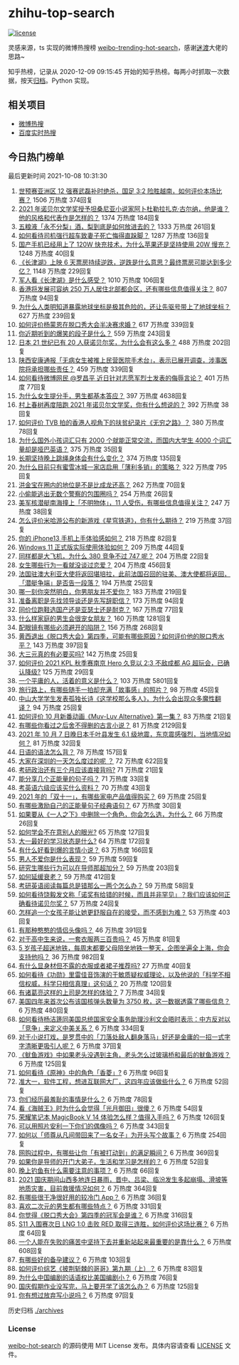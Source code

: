 # zhihu-top-search

[![license](https://img.shields.io/github/license/Arrackisarookie/zhihu-top-search)](https://github.com/Arrackisarookie/zhihu-top-search/blob/master/LICENSE)

灵感来源，ts 实现的微博热搜榜 [weibo-trending-hot-search](https://github.com/justjavac/weibo-trending-hot-search)，感谢[迷渡](https://github.com/justjavac)大佬的思路~

知乎热榜，记录从 2020-12-09 09:15:45 开始的知乎热榜。每两小时抓取一次数据，按天[归档](./archives)。Python 实现。

## 相关项目
+ [微博热搜](https://github.com/Arrackisarookie/weibo-hot-search)
+ [百度实时热搜](https://github.com/Arrackisarookie/baidu-hot-search)

## 今日热门榜单

<!-- Rank Begin -->

最后更新时间 2021-10-08 10:31:30

1. [世预赛亚洲区 12 强赛武磊补时绝杀，国足 3:2 险胜越南，如何评价本场比赛？](https://www.zhihu.com/question/491016145) 1506 万热度 374回复
1. [2021 年诺贝尔文学奖授予坦桑尼亚小说家阿卜杜勒拉扎克·古尔纳，他是谁？他的风格和代表作是怎样的？](https://www.zhihu.com/question/491047860) 1374 万热度 184回复
1. [五粮液「永不分梨」酒，梨到底是如何放进去的？](https://www.zhihu.com/question/485979041) 1333 万热度 261回复
1. [如何看待司机强行超车致妻子死亡悔得直跺脚？](https://www.zhihu.com/question/491054094) 1287 万热度 136回复
1. [国产手机已经用上了 120W 快充技术，为什么苹果还是坚持使用 20W 慢充？](https://www.zhihu.com/question/486796016) 1248 万热度 40回复
1. [《长津湖》上映 6 天票房持续逆跌，逆跌是什么意思？最终票房可能达到多少亿？](https://www.zhihu.com/question/490818715) 1148 万热度 229回复
1. [军人看《长津湖》是什么感受？](https://www.zhihu.com/question/489919279) 1010 万热度 106回复
1. [香港将发展可容纳 250 万人居住北部都会区，还有哪些信息值得关注？](https://www.zhihu.com/question/490865267) 807 万热度 94回复
1. [为什么人类明知道暴露地球坐标是极其危险的，还让先驱号带上了地球坐标？](https://www.zhihu.com/question/486346249) 627 万热度 239回复
1. [如何评价杨蒙恩在脱口秀大会半决赛求婚？](https://www.zhihu.com/question/490937022) 617 万热度 339回复
1. [你近期听到的爆笑的段子是什么？](https://www.zhihu.com/question/476560453) 559 万热度 243回复
1. [日本 21 世纪已有 20 人获诺贝尔奖，为什么会有这么多？](https://www.zhihu.com/question/490750303) 488 万热度 202回复
1. [陕西安康通报「无病女生被推上民营医院手术台」，表示已展开调查，涉事医院将承担哪些责任？](https://www.zhihu.com/question/490984433) 459 万热度 339回复
1. [如何看待微博网民 @罗昌平 近日针对志愿军烈士发表的侮辱言论？](https://www.zhihu.com/question/491084605) 401 万热度 77回复
1. [为什么女生提分手，男生都基本答应？](https://www.zhihu.com/question/335505500) 397 万热度 4638回复
1. [村上春树再度陪跑 2021 年诺贝尔文学奖，你有什么想说的？](https://www.zhihu.com/question/491060908) 392 万热度 38回复
1. [如何评价 TVB 拍的香港人视角下的扶贫纪录片《无穷之路》？](https://www.zhihu.com/question/487385061) 380 万热度 78回复
1. [为什么国外小孩词汇只有 2000 个就能正常交流，而国内大学生 4000 个词汇量却是哑巴英语？](https://www.zhihu.com/question/377998055) 375 万热度 35回复
1. [长期坚持晚上跳绳身体会有什么变化？](https://www.zhihu.com/question/434554470) 374 万热度 135回复
1. [为什么目前只有蜜雪冰城一家店启用「薄利多销」的策略？](https://www.zhihu.com/question/469087818) 322 万热度 795回复
1. [洪金宝在圈内的地位是不是比成龙还高？](https://www.zhihu.com/question/65917951) 262 万热度 70回复
1. [小偷能逃出无数个警察的包围圈吗？](https://www.zhihu.com/question/490047418) 254 万热度 26回复
1. [美军核潜艇南海撞上「不明物体」，11 人受伤，有哪些信息值得关注？](https://www.zhihu.com/question/491123622) 247 万热度 38回复
1. [怎么评价米哈游公布的新游戏《星穹铁道》，你有什么期待？](https://www.zhihu.com/question/490783057) 219 万热度 37回复
1. [你的 iPhone13 手机上手体验感如何？](https://www.zhihu.com/question/488676795) 218 万热度 82回复
1. [Windows 11 正式版实际使用体验如何？](https://www.zhihu.com/question/488083029) 209 万热度 44回复
1. [同样都是大飞机，为什么 380 竞争不过 747 呢？](https://www.zhihu.com/question/488937165) 204 万热度 22回复
1. [女生哪些行为一看就没谈过恋爱？](https://www.zhihu.com/question/274051741) 204 万热度 456回复
1. [法国驻澳大利亚大使将返回堪培拉，此前法国召回的驻美、澳大使都将返回，「潜艇争端」是否告一段落？](https://www.zhihu.com/question/490975692) 194 万热度 25回复
1. [哪一刻你突然明白，你男朋友并不爱你？](https://www.zhihu.com/question/477839494) 183 万热度 219回复
1. [准备离职是先找领导谈还是先写辞职信？](https://www.zhihu.com/question/489303548) 173 万热度 94回复
1. [同价位跑鞋选国产还是亚瑟士还是耐克？](https://www.zhihu.com/question/291770905) 167 万热度 77回复
1. [什么样家庭的男生会很宠女朋友？](https://www.zhihu.com/question/313152078) 160 万热度 1281回复
1. [配眼镜有哪些必须避开的陷阱？](https://www.zhihu.com/question/20123451) 156 万热度 268回复
1. [黄西退出《脱口秀大会》第四季，可能有哪些原因？如何评价他的脱口秀水平？](https://www.zhihu.com/question/485374020) 143 万热度 397回复
1. [大三元真的有必要买吗?](https://www.zhihu.com/question/490808357) 142 万热度 25回复
1. [如何评价 2021 KPL 秋季赛南京 Hero 久竞以 2:3 不敌成都 AG 超玩会，已确认降级?](https://www.zhihu.com/question/491022204) 125 万热度 29回复
1. [一个平庸的人，活着的意义是什么？](https://www.zhihu.com/question/436020711) 103 万热度 5801回复
1. [旅行路上，有哪些随手一拍却充满「故事感」的照片？](https://www.zhihu.com/question/486525675) 98 万热度 45回复
1. [中山大学学生发表孤独长诗《这学校那么多人》，为什么会出现众多魔性翻译？](https://www.zhihu.com/question/490687710) 94 万热度 25回复
1. [如何评价 10 月新番动画《Muv-Luv Alternative》第一集？](https://www.zhihu.com/question/489938057) 83 万热度 21回复
1. [有哪些你看过之后舍不得删的古言小说？](https://www.zhihu.com/question/39581101) 81 万热度 2129回复
1. [2021 年 10 月 7 日晚日本千叶县发生 6.1 级地震，东京震感强烈，当地情况如何？](https://www.zhihu.com/question/491082299) 81 万热度 32回复
1. [日语的语法怎么背？](https://www.zhihu.com/question/352141891) 78 万热度 157回复
1. [大家在深圳的一天怎么度过的呢 ？](https://www.zhihu.com/question/479143486) 72 万热度 622回复
1. [考研政治还有三个月应该直接背吗?](https://www.zhihu.com/question/489846700) 71 万热度 21回复
1. [能分享几个正能量的句子吗？](https://www.zhihu.com/question/472891250) 71 万热度 33回复
1. [考英语六级应该买什么资料？](https://www.zhihu.com/question/344969598) 70 万热度 43回复
1. [2021 年的「双十一」，有哪些家电产品值得购买？](https://www.zhihu.com/question/489411149) 69 万热度 25回复
1. [有哪些激励自己的正能量句子经典语句？](https://www.zhihu.com/question/485471479) 67 万热度 30回复
1. [如果要从《一人之下》中删除一个角色，你会怎么选，为什么？](https://www.zhihu.com/question/488563662) 66 万热度 26回复
1. [如何学会不在意别人的眼光?](https://www.zhihu.com/question/490653665) 65 万热度 127回复
1. [大一最好的学习状态是什么?](https://www.zhihu.com/question/436598583) 64 万热度 172回复
1. [有什么好看到爆的言情小说？](https://www.zhihu.com/question/481073236) 63 万热度 166回复
1. [男人不爱你是什么表现？](https://www.zhihu.com/question/327758816) 59 万热度 59回复
1. [研究生哪些行为可以在导师那超加分？](https://www.zhihu.com/question/443960725) 59 万热度 203回复
1. [如何延缓衰老？](https://www.zhihu.com/question/20806377) 59 万热度 412回复
1. [考研英语阅读每篇总是错那么一两个怎么办？](https://www.zhihu.com/question/387056133) 59 万热度 58回复
1. [如何看待饶毅发文称「诺奖有给错的时候，而且并非罕见」？我们应该如何正确看待诺贝尔奖？](https://www.zhihu.com/question/490978971) 57 万热度 24回复
1. [怎样追一个女孩子能让她更舒服自在的接受，而不感到为难？](https://www.zhihu.com/question/307728254) 53 万热度 403回复
1. [有那种憨憨的情侣头像吗？](https://www.zhihu.com/question/357098205) 46 万热度 391回复
1. [对于高中生来说，一套衣服两三百贵吗？](https://www.zhihu.com/question/490588253) 45 万热度 81回复
1. [5 岁孩子超迷地铁，每周末都要父母陪坐地铁一整天，企图坐遍全上海，你会支持他吗？](https://www.zhihu.com/question/484372748) 36 万热度 982回复
1. [有什么显身材但不露的衣服或者裙子推荐吗?](https://www.zhihu.com/question/490345235) 27 万热度 40回复
1. [如何看待《功勋》里雷佳音饰演的于敏质疑权威理论，以及他说的「科学不相信权威，科学只相信真理」这句话？](https://www.zhihu.com/question/490133283) 20 万热度 120回复
1. [有诸葛亮这样的上司是怎样的体验？](https://www.zhihu.com/question/489903012) 7 万热度 34回复
1. [美国四年来首次公布该国核弹头数量为 3750 枚，这一数据透露了哪些信息？](https://www.zhihu.com/question/490840493) 6 万热度 480回复
1. [如何看待杨洁篪同美国总统国家安全事务助理沙利文会晤时表示：中方反对以「竞争」来定义中美关系？](https://www.zhihu.com/question/490971129) 6 万热度 334回复
1. [对于小说打戏，是罗贯中的「刀落处敌人翻身落马」好还是金庸的一招一式字字清晰更吸引人呢？](https://www.zhihu.com/question/356969212) 6 万热度 37回复
1. [《鱿鱼游戏》中如果老头没遇到主角，老头怎么过玻璃桥和最后的鱿鱼游戏？](https://www.zhihu.com/question/489662099) 6 万热度 125回复
1. [如何看待《原神》中的角色「香菱」?](https://www.zhihu.com/question/460105478) 6 万热度 96回复
1. [准大一，软件工程，想进互联网大厂，这四年应该做些什么？](https://www.zhihu.com/question/476165475) 6 万热度 52回复
1. [你们经历最羞耻的事情是什么？](https://www.zhihu.com/question/484150077) 6 万热度 78回复
1. [看《海贼王》时为什么会觉得「光月御田」很傻？](https://www.zhihu.com/question/488099012) 6 万热度 54回复
1. [荣耀笔记本 MagicBook V 14 体验怎么样？值得入手吗？](https://www.zhihu.com/question/489926639) 6 万热度 126回复
1. [可以用照片安利一下你们的偶像吗？](https://www.zhihu.com/question/485220576) 6 万热度 343回复
1. [如何以「师尊从凡间带回来了一名女子」为开头写个故事？](https://www.zhihu.com/question/441114065) 6 万热度 254回复
1. [网购过程中，有哪些让你「有被打动到」的满足瞬间？](https://www.zhihu.com/question/490477634) 6 万热度 369回复
1. [如果你是导师的开门大弟子，生活和学习是怎样的？](https://www.zhihu.com/question/488819420) 6 万热度 52回复
1. [晚上钓鱼有什么需要注意的事项？](https://www.zhihu.com/question/485470923) 6 万热度 66回复
1. [2021 国庆期间山西多地连日暴雨，晋中、吕梁、临汾发生多起崩塌、滑坡等地质灾害，目前救援情况如何？](https://www.zhihu.com/question/490988349) 6 万热度 364回复
1. [有哪些很干净很好用的较冷门 App？](https://www.zhihu.com/question/43229528) 6 万热度 36回复
1. [喜欢二次元的男生都有哪些特点？](https://www.zhihu.com/question/443576869) 6 万热度 331回复
1. [你觉得《脱口秀大会》第四季的冠军会是谁？](https://www.zhihu.com/question/483999026) 6 万热度 316回复
1. [S11 入围赛次日 LNG 1:0 击败 RED 取得三连胜，如何评价这场比赛？](https://www.zhihu.com/question/490920170) 6 万热度 64回复
1. [一个人能在失败的痛苦中坚持下去并重新站起来最重要的是靠什么？](https://www.zhihu.com/question/485210839) 6 万热度 608回复
1. [有哪些好的备孕建议？](https://www.zhihu.com/question/467902863) 6 万热度 103回复
1. [如何评价综艺《披荆斩棘的哥哥》第九期（上）？](https://www.zhihu.com/question/490980541) 6 万热度 83回复
1. [为什么中国编剧的话语权比美国编剧小？](https://www.zhihu.com/question/393030318) 6 万热度 76回复
1. [国庆假期作业没写完，马上要开学了该怎么办？](https://www.zhihu.com/question/490817368) 6 万热度 125回复
1. [你有想过放弃写小说吗？](https://www.zhihu.com/question/485103434) 6 万热度 97回复
<!-- Rank End -->

历史归档 [./archives](./archives)

### License

[weibo-hot-search](https://github.com/Arrackisarookie/zhihu-top-search) 的源码使用 MIT License 发布。具体内容请查看 [LICENSE](./LICENSE) 文件。
